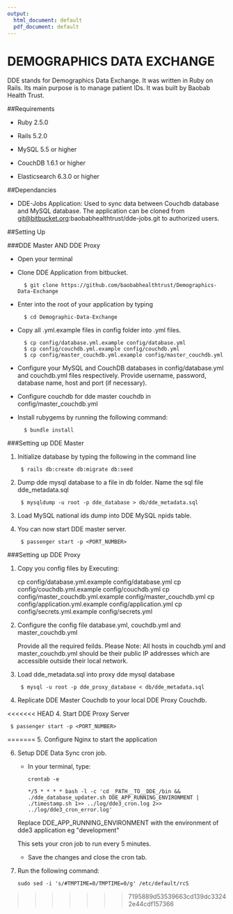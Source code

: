```yaml
---
output:
  html_document: default
  pdf_document: default
---
```

# DEMOGRAPHICS DATA EXCHANGE

DDE stands for Demographics Data Exchange. It was written in Ruby on Rails. Its main purpose is to manage patient IDs. 
It was built by Baobab Health Trust. 


##Requirements

* Ruby 2.5.0

* Rails 5.2.0

* MySQL 5.5 or higher

* CouchDB 1.6.1 or higher

* Elasticsearch 6.3.0 or higher

##Dependancies

* DDE-Jobs Application: Used to sync data between Couchdb database and MySQL database.
                        The application can be cloned from git@bitbucket.org:baobabhealthtrust/dde-jobs.git
                        to authorized users.

##Setting Up

###DDE Master AND DDE Proxy

* Open your terminal

* Clone DDE Application from bitbucket.
  ```
    $ git clone https://github.com/baobabhealthtrust/Demographics-Data-Exchange
  ```
  
* Enter into the root of your application by typing 
  ```
    $ cd Demographic-Data-Exchange
  ```
  
* Copy all .yml.example files in config folder into .yml files.
  ```
    $ cp config/database.yml.example config/database.yml
    $ cp config/couchdb.yml.example config/couchdb.yml
    $ cp config/master_couchdb.yml.example config/master_couchdb.yml
  ```
  
* Configure your MySQL and CouchDB databases in config/database.yml and couchdb.yml files respectively.
  Provide username, password, database name, host and port (if necessary).

* Configure couchdb for dde master couchdb in config/master_couchdb.yml

* Install rubygems by running the following command:
  ```
    $ bundle install
  ```

###Setting up DDE Master

1. Initialize database by typing the following in the command line 
   ```
    $ rails db:create db:migrate db:seed
   ```
   
2. Dump dde mysql database to a file in db folder. Name the sql file dde_metadata.sql
   ```
    $ mysqldump -u root -p dde_database > db/dde_metadata.sql
   ```

3. Load MySQL national ids dump into DDE MySQL npids table.

4. You can now start DDE master server.
   ```
    $ passenger start -p <PORT_NUMBER>
   ```

###Setting up DDE Proxy

1. Copy you config files by Executing:

    cp config/database.yml.example config/database.yml
    cp config/couchdb.yml.example config/couchdb.yml
    cp config/master_couchdb.yml.example config/master_couchdb.yml
    cp config/application.yml.example config/application.yml
    cp config/secrets.yml.example config/secrets.yml

2. Configure the config file database.yml, couchdb.yml and master_couchdb.yml
   
    Provide all the required feilds.
    Please Note: All hosts in couchdb.yml and master_couchdb.yml should be their public IP addresses which are accessible outside their local network.

3. Load dde_metadata.sql into proxy dde mysql database
   ```
    $ mysql -u root -p dde_proxy_database < db/dde_metadata.sql
   ```
   
4. Replicate DDE Master Couchdb to your local DDE Proxy Couchdb.

<<<<<<< HEAD
4. Start DDE Proxy Server
   ```
    $ passenger start -p <PORT_NUMBER>
  ```
  
=======
5. Configure Nginx to start the application
  
6. Setup DDE Data Sync cron job.

    * In your terminal, type:
      ```
      crontab -e

      */5 * * * * bash -l -c 'cd _PATH__TO__DDE_/bin && ./dde_database_updater.sh DDE_APP_RUNNING_ENVIRONMENT | ./timestamp.sh 1>> ../log/dde3_cron.log 2>> ../log/dde3_cron_error.log'
        ```
    Replace DDE_APP_RUNNING_ENVIRONMENT with the environment of dde3 application eg "development"

    This sets your cron job to run every 5 minutes.

    * Save the changes and close the cron tab.

7. Run the following command:
    ```
    sudo sed -i 's/#TMPTIME=0/TMPTIME=0/g' /etc/default/rcS

    ```

>>>>>>> 7195889d53539663cd139dc33242e44cdf157366




